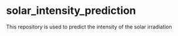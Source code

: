 # solar_intensity_prediction
This repository is used to predict the intensity of the solar irradiation
